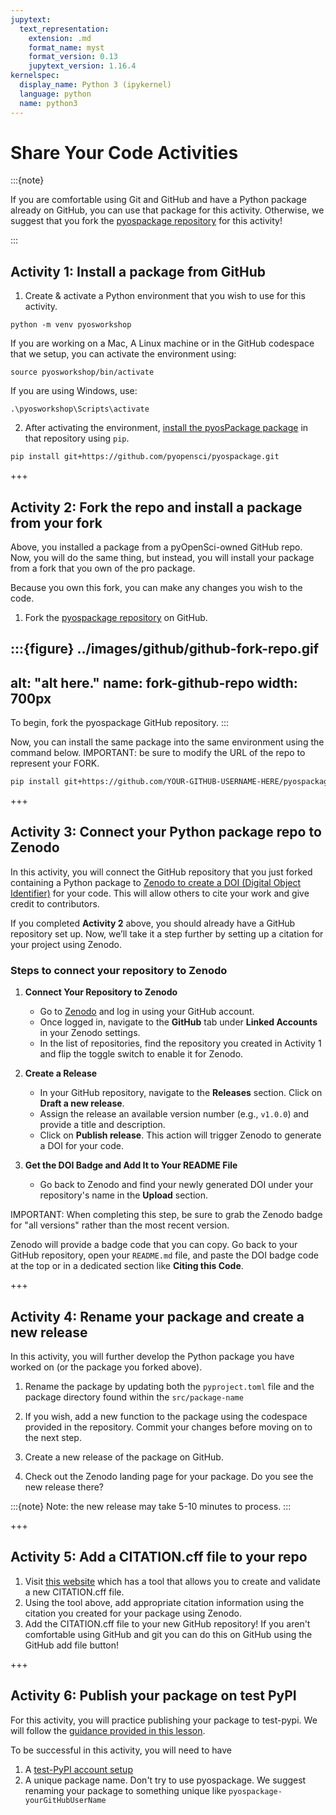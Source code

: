 ```yaml
---
jupytext:
  text_representation:
    extension: .md
    format_name: myst
    format_version: 0.13
    jupytext_version: 1.16.4
kernelspec:
  display_name: Python 3 (ipykernel)
  language: python
  name: python3
---
```


# Share Your Code Activities


:::{note}

If you are comfortable using Git and GitHub and have a Python package already on GitHub, you can use that package for this activity. Otherwise, we suggest that you fork the [pyospackage repository](https://github.com/pyOpenSci/pyosPackage) for this activity! 

:::

## Activity 1: Install a package from GitHub

1. Create & activate a Python environment that you wish to use for this activity.

`python -m venv pyosworkshop`

If you are working on a Mac, A Linux machine or in the GitHub codespace that we setup, you can activate the environment using:

`source pyosworkshop/bin/activate`

If you are using Windows, use:

`.\pyosworkshop\Scripts\activate`


2. After activating the environment, [install the pyosPackage package](install-github) in that repository using `pip`.

```bash
pip install git+https://github.com/pyopensci/pyospackage.git
```

+++

## Activity 2: Fork the repo and install a package from your fork

Above, you installed a package from a pyOpenSci-owned GitHub repo. 
Now, you will do the same thing, but instead, you will install your package from a fork that you own of the pro package. 

Because you own this fork, you can make any changes you wish to the code. 

1. Fork the [pyospackage repository](https://github.com/pyOpenSci/pyosPackage) on GitHub.


:::{figure} ../images/github/github-fork-repo.gif
---
alt: "alt here."
name: fork-github-repo
width: 700px
---

To begin, fork the pyospackage GitHub repository.
:::

Now, you can install the same package into the same environment using the command below. IMPORTANT: be sure to modify the URL of the repo to represent your FORK.

```bash
pip install git+https://github.com/YOUR-GITHUB-USERNAME-HERE/pyospackage.git
```

+++

## Activity 3: Connect your Python package repo to Zenodo

In this activity, you will connect the GitHub repository that you just forked containing a Python package to [Zenodo to create a DOI (Digital Object Identifier)](zenodo) for your code. This will allow others to cite your work and give credit to contributors. 

If you completed **Activity 2** above, you should already have a GitHub repository set up. Now, we’ll take it a step further by setting up a citation for your project using Zenodo.

### Steps to connect your repository to Zenodo

1. **Connect Your Repository to Zenodo**  
   - Go to [Zenodo](https://zenodo.org/) and log in using your GitHub account.
   - Once logged in, navigate to the **GitHub** tab under **Linked Accounts** in your Zenodo settings.
   - In the list of repositories, find the repository you created in Activity 1 and flip the toggle switch to enable it for Zenodo.

2. **Create a Release**  
   - In your GitHub repository, navigate to the **Releases** section. Click on **Draft a new release**.
   - Assign the release an available version number (e.g., `v1.0.0`) and provide a title and description.
   - Click on **Publish release**. This action will trigger Zenodo to generate a DOI for your code.

3. **Get the DOI Badge and Add It to Your README File**  
   - Go back to Zenodo and find your newly generated DOI under your repository's name in the **Upload** section.

IMPORTANT: When completing this step, be sure to grab the Zenodo badge for "all versions" rather than the most recent version.

Zenodo will provide a badge code that you can copy. Go back to your GitHub repository, open your `README.md` file, and paste the DOI badge code at the top or in a dedicated section like **Citing this Code**.

+++

## Activity 4: Rename your package and create a new release 

In this activity, you will further develop the Python package you have worked on (or the package you forked above). 

1. Rename the package by updating both the `pyproject.toml` file and the package directory found within the `src/package-name`

2. If you wish, add a new function to the package using the codespace provided in the repository. Commit your changes before moving on to the next step.

3. Create a new release of the package on GitHub.

4. Check out the Zenodo landing page for your package. Do you see the new release there?

:::{note}
Note: the new release may take 5-10 minutes to process. 
:::


+++
## Activity 5: Add a CITATION.cff file to your repo

1. Visit [this website](https://citation-file-format.github.io/cff-initializer-javascript/#/start) which has a tool that allows you to create and validate a new CITATION.cff file.
2. Using the tool above, add appropriate citation information using the citation you created for your package using Zenodo.
3. Add the CITATION.cff file to your new GitHub repository! If you aren't comfortable using GitHub and git you can do this on GitHub using the GitHub add file button!

+++

## Activity 6: Publish your package on test PyPI 

For this activity, you will practice publishing your package to test-pypi. We will follow the [guidance provided in this lesson](https://www.pyopensci.org/python-package-guide/tutorials/publish-pypi.html).

To be successful in this activity, you will need to have

1. A [test-PyPI account setup](https://test.pypi.org/account/register/)
2. A unique package name. Don't try to use pyospackage. We suggest renaming your package to something unique like `pyospackage-yourGitHubUserName`
